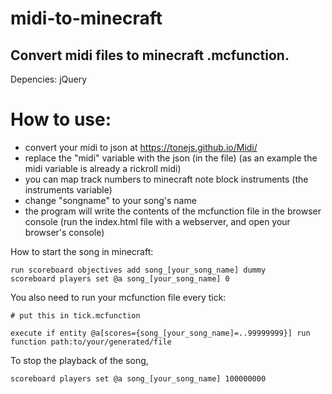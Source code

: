 # midi-to-minecraft

## Convert midi files to minecraft .mcfunction.
Depencies: jQuery
# How to use:

- convert your midi to json at https://tonejs.github.io/Midi/
- replace the "midi" variable with the json (in the file)  (as an example the midi variable is already a rickroll midi)
- you can map track numbers to minecraft note block instruments (the instruments variable)
- change "songname" to your song's name
- the program will write the contents of the mcfunction file in the browser console (run the index.html file with a webserver, and open your browser's console)

How to start the song in minecraft: 
```
run scoreboard objectives add song_[your_song_name] dummy
scoreboard players set @a song_[your_song_name] 0
```

You also need to run your mcfunction file every tick:
```
# put this in tick.mcfunction

execute if entity @a[scores={song_[your_song_name]=..99999999}] run function path:to/your/generated/file
```
To stop the playback of the song,
```
scoreboard players set @a song_[your_song_name] 100000000
```
